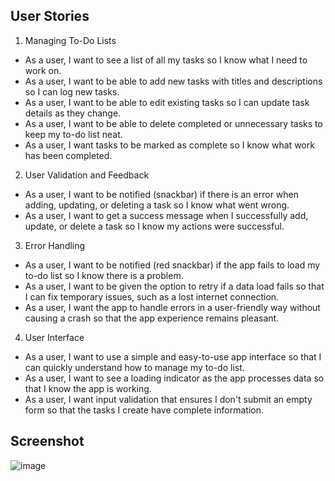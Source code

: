 ## User Stories

1. Managing To-Do Lists

- As a user, I want to see a list of all my tasks so I know what I need to work on.
- As a user, I want to be able to add new tasks with titles and descriptions so I can log new tasks.
- As a user, I want to be able to edit existing tasks so I can update task details as they change.
- As a user, I want to be able to delete completed or unnecessary tasks to keep my to-do list neat.
- As a user, I want tasks to be marked as complete so I know what work has been completed.

2. User Validation and Feedback

- As a user, I want to be notified (snackbar) if there is an error when adding, updating, or deleting a task so I know what went wrong.
- As a user, I want to get a success message when I successfully add, update, or delete a task so I know my actions were successful.

3. Error Handling

- As a user, I want to be notified (red snackbar) if the app fails to load my to-do list so I know there is a problem.
- As a user, I want to be given the option to retry if a data load fails so that I can fix temporary issues, such as a lost internet connection.
- As a user, I want the app to handle errors in a user-friendly way without causing a crash so that the app experience remains pleasant.

4. User Interface

- As a user, I want to use a simple and easy-to-use app interface so that I can quickly understand how to manage my to-do list.
- As a user, I want to see a loading indicator as the app processes data so that I know the app is working.
- As a user, I want input validation that ensures I don't submit an empty form so that the tasks I create have complete information.

## Screenshot
![image](https://github.com/user-attachments/assets/d0da7562-31ea-43eb-9ed9-b6af8dbdd38a)


